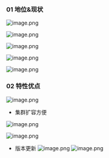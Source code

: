 

### 01 地位&现状

![image.png](https://peiyihan-1324725457.cos.ap-beijing.myqcloud.com/Obsidian/202406181011131.png)

![image.png](https://peiyihan-1324725457.cos.ap-beijing.myqcloud.com/Obsidian/202406181013861.png)


![image.png](https://peiyihan-1324725457.cos.ap-beijing.myqcloud.com/Obsidian/202406181013688.png)


![image.png](https://peiyihan-1324725457.cos.ap-beijing.myqcloud.com/Obsidian/202406181018977.png)

![image.png](https://peiyihan-1324725457.cos.ap-beijing.myqcloud.com/Obsidian/202406181020842.png)


### 02 特性优点

![image.png](https://peiyihan-1324725457.cos.ap-beijing.myqcloud.com/Obsidian/202406181021276.png)

- 集群扩容方便

 
![image.png](https://peiyihan-1324725457.cos.ap-beijing.myqcloud.com/Obsidian/202406181035201.png)

![image.png](https://peiyihan-1324725457.cos.ap-beijing.myqcloud.com/Obsidian/202406181039433.png)

- 版本更新
![image.png](https://peiyihan-1324725457.cos.ap-beijing.myqcloud.com/Obsidian/202406181042596.png)
![image.png](https://peiyihan-1324725457.cos.ap-beijing.myqcloud.com/Obsidian/202406181043788.png)

